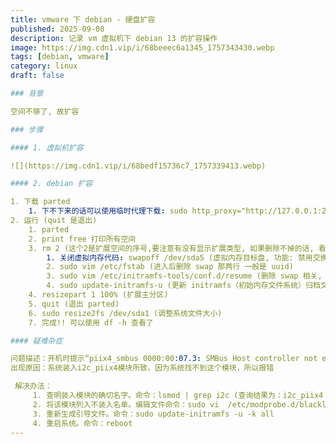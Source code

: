 ```yaml
---
title: vmware 下 debian - 硬盘扩容 
published: 2025-09-08
description: 记录 vm 虚拟机下 debian 13 的扩容操作
image: https://img.cdn1.vip/i/68beeec6a1345_1757343430.webp
tags: [debian, vmware]
category: linux
draft: false

### 背景

空间不够了, 故扩容

### 步骤

#### 1. 虚拟机扩容

![](https://img.cdn1.vip/i/68bedf15736c7_1757339413.webp)

#### 2. debian 扩容

1. 下载 parted 
	1. 下不下来的话可以使用临时代理下载: sudo http_proxy="http://127.0.0.1:20171" apt install parted
2. 运行 (quit 是退出)
	1. parted
	2. print free 打印所有空间
	3. rm 2 (这个2是扩展空间的序号,要注意有没有显示扩展类型, 如果删除不掉的话, 看看是不是开了虚拟内存, 需要关闭虚拟内存后重试)
		1. 关闭虚拟内存代码: swapoff /dev/sda5 (虚拟内存目标盘, 功能: 禁用交换分区)
		2. sudo vim /etc/fstab (进入后删除 swap 那两行 一般是 uuid)
		3. sudo vim /etc/initramfs-tools/conf.d/resume (删除 swap 相关, 一般只有一行 uuid)
		4. sudo update-initramfs-u (更新 initramfs（初始内存文件系统）归档文件)
	4. resizepart 1 100% (扩展主分区)
	5. quit (退出 parted)
	6. sudo resize2fs /dev/sda1 (调整系统文件大小)
	7. 完成!! 可以使用 df -h 查看了

#### 疑难杂症

问题描述：开机时提示“piix4_smbus 0000:00:07.3: SMBus Host controller not enabled”  
出现原因：系统装入i2c_piix4模块所致，因为系统找不到这个模块，所以报错

 解决办法：  
	 1. 查明装入模块的确切名字。命令：lsmod | grep i2c (查询结果为：i2c_piix4 模块)  
	 2. 将该模块列入不装入名单。编辑文件命令：sudo vi  /etc/modprobe.d/blacklist.conf，在文件最后一行加：blacklist i2c_piix4，保存退出  
	 3. 重新生成引导文件。命令：sudo update-initramfs -u -k all  
	 4. 重启系统。命令：reboot
---
```

